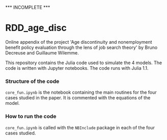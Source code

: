 *** INCOMPLETE ***

# RDD_age_disc
Online appendix of the project
'Age discontinuity and nonemployment benefit policy evaluation through the lens of job search theory'
by Bruno Decreuse and Guillaume Wilemme.

This repository contains the Julia code used to simulate the 4 models. The code is written with Jupyter notebooks.
The code runs with Julia 1.1.

### Structure of the code
`core_fun.ipynb` is the notebook containing the main routines for the four cases studied in the paper. It is commented with the equations of the model.

### How to run the code
`core_fun.ipynb` is called with the `NBInclude` package in each of the four cases studied.
